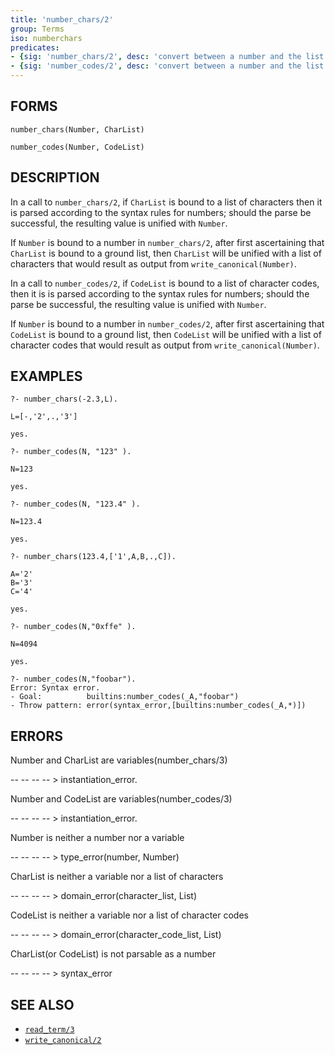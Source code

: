 ```yaml
---
title: 'number_chars/2'
group: Terms
iso: numberchars
predicates:
- {sig: 'number_chars/2', desc: 'convert between a number and the list of characters which represent the number'}
- {sig: 'number_codes/2', desc: 'convert between a number and the list of character codes which represent the number'}
---
```


## FORMS
```
number_chars(Number, CharList)

number_codes(Number, CodeList)
```
## DESCRIPTION

In a call to `number_chars/2`, if `CharList` is bound to a list of characters then it is parsed according to the syntax rules for numbers; should the parse be successful, the resulting value is unified with `Number`. 

If `Number` is bound to a number in `number_chars/2`, after first ascertaining that `CharList` is bound to a ground list, then `CharList` will be unified with a list of characters that would result as output from `write_canonical(Number)`.

In a call to `number_codes/2`, if `CodeList` is bound to a list of character codes, then it is is parsed according to the syntax rules for numbers; should the parse be successful, the resulting value is unified with `Number`.

If `Number` is bound to a number in `number_codes/2`, after first ascertaining that `CodeList` is bound to a ground list, then `CodeList` will be unified with a list of character codes that would result as output from `write_canonical(Number)`.

## EXAMPLES

```
?- number_chars(-2.3,L).

L=[-,'2',.,'3']

yes.

?- number_codes(N, "123" ).

N=123

yes.

?- number_codes(N, "123.4" ).

N=123.4

yes.

?- number_chars(123.4,['1',A,B,.,C]).

A='2' 
B='3' 
C='4' 

yes.

?- number_codes(N,"0xffe" ).

N=4094

yes.

?- number_codes(N,"foobar").
Error: Syntax error.
- Goal:          builtins:number_codes(_A,"foobar")
- Throw pattern: error(syntax_error,[builtins:number_codes(_A,*)])
```

## ERRORS

Number and CharList are variables(number_chars/3)

-- -- -- -- &gt; instantiation_error.

Number and CodeList are variables(number_codes/3)

-- -- -- -- &gt; instantiation_error.

Number is neither a number nor a variable

-- -- -- -- &gt; type_error(number, Number)

CharList is neither a variable nor a list of characters

-- -- -- -- &gt; domain_error(character_list, List)

CodeList is neither a variable nor a list of character codes

-- -- -- -- &gt; domain_error(character_code_list, List)

CharList(or CodeList) is not parsable as a number

-- -- -- -- &gt; syntax_error


## SEE ALSO

- [`read_term/3`](read.html)
- [`write_canonical/2`](write.html)
